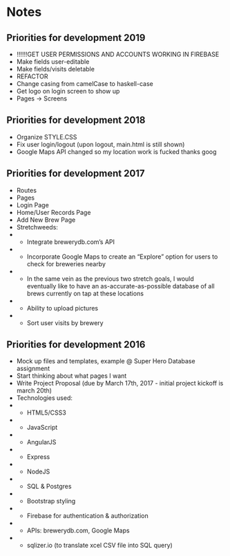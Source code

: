 # Notes

## Priorities for development 2019
- !!!!!!GET USER PERMISSIONS AND ACCOUNTS WORKING IN FIREBASE
- Make fields user-editable
- Make fields/visits deletable
- REFACTOR
- Change casing from camelCase to haskell-case
- Get logo on login screen to show up
- Pages -> Screens

## Priorities for development 2018
- Organize STYLE.CSS
- Fix user login/logout (upon logout, main.html is still shown)
- Google Maps API changed so my location work is fucked thanks goog

## Priorities for development 2017
- Routes
- Pages
- Login Page
- Home/User Records Page
- Add New Brew Page
- Stretchweeds:
- - Integrate brewerydb.com’s API 
- - Incorporate Google Maps to create an “Explore” option for users to check for breweries nearby
- - In the same vein as the previous two stretch goals, I would eventually like to have an as-accurate-as-possible database of all brews currently on tap at these locations 
- - Ability to upload pictures 
- - Sort user visits by brewery 

## Priorities for development 2016
- Mock up files and templates, example @ Super Hero Database assignment
- Start thinking about what pages I want
- Write Project Proposal (due by March 17th, 2017 - initial project kickoff is march 20th)
- Technologies used:
- - HTML5/CSS3
- - JavaScript
- - AngularJS
- - Express
- - NodeJS
- - SQL & Postgres
- - Bootstrap styling 
- - Firebase for authentication & authorization 
- - APIs: brewerydb.com, Google Maps
- - sqlizer.io (to translate xcel CSV file into SQL query) 

